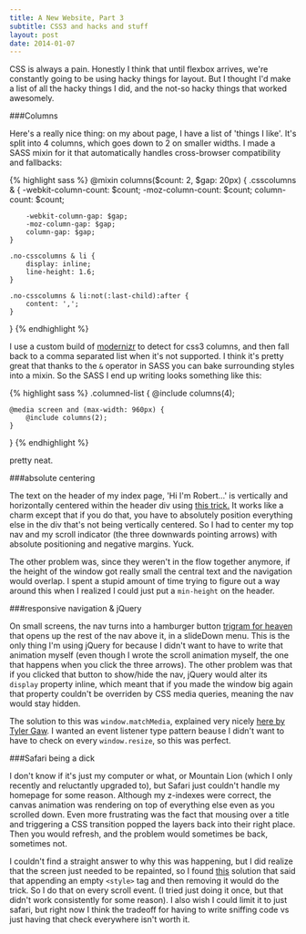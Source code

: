 ```yaml
---
title: A New Website, Part 3
subtitle: CSS3 and hacks and stuff
layout: post
date: 2014-01-07
---
```


CSS is always a pain. Honestly I think that until flexbox arrives, we're constantly going to be using hacky things for layout. But I thought I'd make a list of all the hacky things I did, and the not-so hacky things that worked awesomely.

###Columns

Here's a really nice thing: on my about page, I have a list of 'things I like'. It's split into 4 columns, which goes down to 2 on smaller widths. I made a SASS mixin for it that automatically handles cross-browser compatibility and fallbacks:

{% highlight sass %}
@mixin columns($count: 2, $gap: 20px) {
    .csscolumns & {
        -webkit-column-count: $count;
        -moz-column-count: $count;
        column-count: $count;

        -webkit-column-gap: $gap;
        -moz-column-gap: $gap;
        column-gap: $gap;
    }

    .no-csscolumns & li {
        display: inline;
        line-height: 1.6;
    }

    .no-csscolumns & li:not(:last-child):after {
        content: ',';
    }
}
{% endhighlight %}

I use a custom build of [modernizr]() to detect for css3 columns, and then fall back to a comma separated list when it's not supported. I think it's pretty great that thanks to the `&` operator in SASS you can bake surrounding styles into a mixin. So the SASS I end up writing looks something like this:

{% highlight sass %}
.columned-list {
    @include columns(4);

    @media screen and (max-width: 960px) {
        @include columns(2);
    }
}
{% endhighlight %}

pretty neat.

###absolute centering

The text on the header of my index page, 'Hi I'm Robert...' is vertically and horizontally centered within the header div using [this trick.](http://stackoverflow.com/a/13075912/2400008) It works like a charm except that if you do that, you have to absolutely position everything else in the div that's not being vertically centered. So I had to center my top nav and my scroll indicator (the three downwards pointing arrows) with absolute positioning and negative margins. Yuck.

The other problem was, since they weren't in the flow together anymore, if the height of the window got really small the central text and the navigation would overlap. I spent a stupid amount of time trying to figure out a way around this when I realized I could just put a `min-height` on the header.

###responsive navigation & jQuery

On small screens, the nav turns into a <span class="strikethrough">hamburger button</span> [trigram for heaven](http://www.fileformat.info/info/unicode/char/2630/index.htm) that opens up the rest of the nav above it, in a slideDown menu. This is the only thing I'm using jQuery for because I didn't want to have to write that animation myself (even though I wrote the scroll animation myself, the one that happens when you click the three arrows). 
The other problem was that if you clicked that button to show/hide the nav, jQuery would alter its `display` property inline, which meant that if you made the window big again that property couldn't be overriden by CSS media queries, meaning the nav would stay hidden.

The solution to this was `window.matchMedia`, explained very nicely [here by Tyler Gaw](http://tylergaw.com/articles/reacting-to-media-queries-in-javascript). I wanted an event listener type pattern beause I didn't want to have to check on every  `window.resize`, so this was perfect. 

###Safari being a dick

I don't know if it's just my computer or what, or Mountain Lion (which I only recently and reluctantly upgraded to), but Safari just couldn't handle my homepage for some reason. Although my z-indexes were correct, the canvas animation was rendering on top of everything else even as you scrolled down. Even more frustrating was the fact that mousing over a title and triggering a CSS transition popped the layers back into their right place. Then you would refresh, and the problem would sometimes be back, sometimes not. 

I couldn't find a straight answer to why this was happening, but I did realize that the screen just needed to be repainted, so I found [this](http://stackoverflow.com/questions/3485365/how-can-i-force-webkit-to-redraw-repaint-to-propagate-style-changes#comment21078292_5258893) solution that said that appending an empty `<style>` tag and then removing it would do the trick. So I do that on every scroll event. (I tried just doing it once, but that didn't work consistently for some reason). I also wish I could limit it to just safari, but right now I think the tradeoff for having to write sniffing code vs just having that check everywhere isn't worth it.
